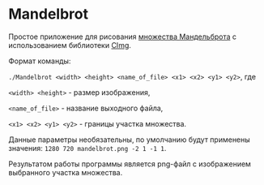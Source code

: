 # Mandelbrot
Простое приложение для рисования [множества Мандельброта](https://ru.wikipedia.org/wiki/%D0%9C%D0%BD%D0%BE%D0%B6%D0%B5%D1%81%D1%82%D0%B2%D0%BE_%D0%9C%D0%B0%D0%BD%D0%B4%D0%B5%D0%BB%D1%8C%D0%B1%D1%80%D0%BE%D1%82%D0%B0) с использованием библиотеки [CImg](http://cimg.eu/).


Формат команды:

`./Mandelbrot <width> <height> <name_of_file> <x1> <x2> <y1> <y2>`, где

`<width> <height>` - размер изображения,

`<name_of_file>` - название выходного файла,

`<x1> <x2> <y1> <y2>` - границы участка множества.

Данные параметры необязательны, по умолчанию будут применены значения: `1280 720 mandelbrot.png -2 1 -1 1`.

Результатом работы программы является png-файл с изображением выбранного участка множества.
